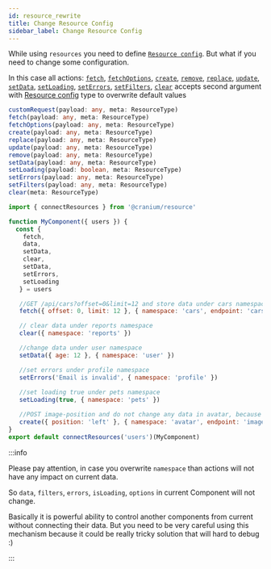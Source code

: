 ```yaml
---
id: resource_rewrite
title: Change Resource Config
sidebar_label: Change Resource Config
---
```


While using `resources` you need to define [`Resource config`](/docs/resources/connect_resource_type). But what if you need to change some configuration.

In this case all actions: [`fetch`](/docs/resources/connect_resources#get-request), [`fetchOptions`](/docs/resources/connect_resources#options-request), [`create`](/docs/resources/connect_resources#post-request), [`remove`](/docs/resources/connect_resources#delete-request), [`replace`](/docs/resources/connect_resources#put-request), [`update`](/docs/resources/connect_resources#patch-request), [`setData`](/docs/resources/connect_resources#setdata), [`setLoading`](/docs/resources/connect_resources#setloading), [`setErrors`](/docs/resources/connect_resources#seterrors), [`setFilters`](/docs/resources/connect_resources#setfilters), [`clear`](/docs/resources/connect_resources#clear-resource-data-clear) accepts second argument with [Resource config](/docs/resources/connect_resource_type) type to overwrite default values

```ts
customRequest(payload: any, meta: ResourceType)
fetch(payload: any, meta: ResourceType)
fetchOptions(payload: any, meta: ResourceType)
create(payload: any, meta: ResourceType)
replace(payload: any, meta: ResourceType)
update(payload: any, meta: ResourceType)
remove(payload: any, meta: ResourceType)
setData(payload: any, meta: ResourceType)
setLoading(payload: boolean, meta: ResourceType)
setErrors(payload: any, meta: ResourceType)
setFilters(payload: any, meta: ResourceType)
clear(meta: ResourceType)
```

```js
import { connectResources } from '@cranium/resource'

function MyComponent({ users }) {
  const { 
    fetch,
    data, 
    setData, 
    clear,
    setData,
    setErrors,
    setLoading
   } = users

   //GET /api/cars?offset=0&limit=12 and store data under cars namespace
   fetch({ offset: 0, limit: 12 }, { namespace: 'cars', endpoint: 'cars', queries: ['offset', 'limit'] })

   // clear data under reports namespace
   clear({ namespace: 'reports' })

   //change data under user namespace
   setData({ age: 12 }, { namespace: 'user' })

   //set errors under profile namespace
   setErrors('Email is invalid', { namespace: 'profile' })
  
   //set loading true under pets namespace
   setLoading(true, { namespace: 'pets' })

   //POST image-position and do not change any data in avatar, because of reducer: 'none', forceUpdate: true
   create({ position: 'left' }, { namespace: 'avatar', endpoint: 'image-position', reducer: 'none', forceUpdate: true })
}
export default connectResources('users')(MyComponent)
```

:::info

Please pay attention, in case you overwrite `namespace` than actions will not have any impact on current data. 

So `data`, `filters`, `errors`, `isLoading`, `options` in current Component will not change.

Basically it is powerful ability to control another components from current without connecting their data. But you need to be very careful using this mechanism because it could be really tricky solution that will hard to debug :)

:::